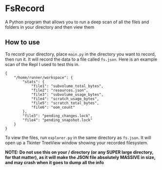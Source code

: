 # FsRecord
A Python program that allows you to run a deep scan of all the files and folders in your directory and then view them


## How to use
To record your directory, place `main.py` in the directory you want to record, then run it. It will record the data to a file called `fs.json`.
Here is an example scan of the Repl I used to test this in.
```
{
    "/home/runner/workspace": {
        "stats": {
            "file1": "subvolume_total_bytes",
            "file2": "resources.json",
            "file3": "subvolume_usage_bytes",
            "file4": "scratch_usage_bytes",
            "file5": "scratch_total_bytes",
            "file6": "oom_count"
        },
        "file3": "pending_changes.lock",
        "file4": "pending_snapshot.lock"
    }
}
```
To view the files, run `explorer.py` in the same directory as `fs.json`. It will open up a Tkinter TreeView window showing your recorded filesystem.


**NOTE: Do not use this on your / directory (or any SUPER large directory, for that matter), as it will make the JSON file absolutely MASSIVE in size, and may crash when it goes to dump all the info**
